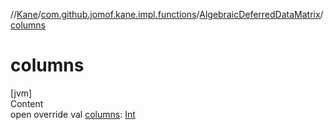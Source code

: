 //[Kane](../../index.md)/[com.github.jomof.kane.impl.functions](../index.md)/[AlgebraicDeferredDataMatrix](index.md)/[columns](columns.md)



# columns  
[jvm]  
Content  
open override val [columns](columns.md): [Int](https://kotlinlang.org/api/latest/jvm/stdlib/kotlin/-int/index.html)  



